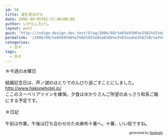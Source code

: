 ```yaml
---
id: 58
title: 湖を見ながら
date: 2006-09-05T02:37:00+00:00
author: いがらしたけし
layout: post
guid: 'http://indigo-design.dev.test/blog/2006/09/%e6%b9%96%e3%82%92%e8%a6%8b%e3%81%aa%e3%81%8c%e3%82%89/'
permalink: '/2006/09/%e6%b9%96%e3%82%92%e8%a6%8b%e3%81%aa%e3%81%8c%e3%82%89/'
categories:
  - 日々
tags:
  - 日々
---
```

☆今週の水曜日<br /><br />結婚記念日は、芦ノ湖のほとりでのんびり過ごすことにしました。<br /><a href="http://www.hakonehotel.jp/">http://www.hakonehotel.jp/</a><br />ここのスーペリアツインを確保。夕食はゆかりさんご所望のあっさり和系ご飯にする予定です。<br /><br />☆日記<br /><br />午前は作業。午後は打ち合わせのため麻布十番へ。十番、いい街ですね。<br />
<div style="text-align: right;font-size: 10px">
&nbsp;&nbsp;<span>generated by <a href="http://feedpath.jp">feedpath</a></span>
</div>